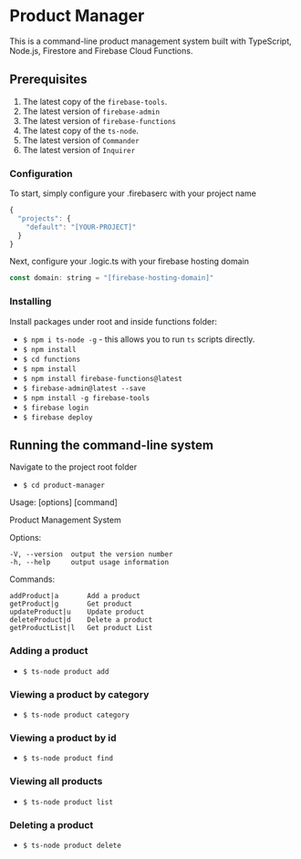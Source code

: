 # Product Manager

This is a command-line product management system built with TypeScript, Node.js, Firestore  and Firebase Cloud Functions.

## Prerequisites

1. The latest copy of the `firebase-tools`.
2. The latest version of `firebase-admin`  
3. The latest version of `firebase-functions`  
4. The latest copy of the `ts-node`.
5. The latest version of `Commander`
6. The latest version of `Inquirer`

### Configuration
To start, simply configure your .firebaserc with your project name
```javascript
{
  "projects": {
    "default": "[YOUR-PROJECT]"
  }
}
```

Next, configure your .logic.ts with your firebase hosting domain
```javascript
const domain: string = "[firebase-hosting-domain]"
```

### Installing
Install packages under root and inside functions folder:
* `$ npm i ts-node -g` - this allows you to run `ts` scripts directly.
* `$ npm install`
* `$ cd functions`
* `$ npm install`
* `$ npm install firebase-functions@latest`
* `$ firebase-admin@latest --save`
* `$ npm install -g firebase-tools`
* `$ firebase login`
* `$ firebase deploy`

## Running the command-line system
Navigate to the project root folder
* `$ cd product-manager`

Usage:  [options] [command]

  Product Management System


  Options:

    -V, --version  output the version number
    -h, --help     output usage information


  Commands:

    addProduct|a       Add a product
    getProduct|g       Get product
    updateProduct|u    Update product
    deleteProduct|d    Delete a product
    getProductList|l   Get product List

### Adding a product
* `$ ts-node product add`

### Viewing a product by category
* `$ ts-node product category`


### Viewing a product by id
* `$ ts-node product find`

### Viewing all products
* `$ ts-node product list`


### Deleting a product
* `$ ts-node product delete`
